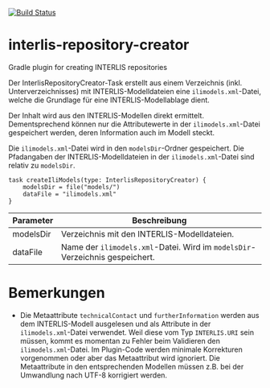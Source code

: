 [![Build Status](https://travis-ci.org/sogis/interlis-repository-creator.svg?branch=master)](https://travis-ci.org/sogis/interlis-repository-creator)

# interlis-repository-creator
Gradle plugin for creating INTERLIS repositories


Der InterlisRepositoryCreator-Task erstellt aus einem Verzeichnis (inkl. Unterverzeichnisses) mit INTERLIS-Modelldateien eine `ilimodels.xml`-Datei, welche die Grundlage für eine INTERLIS-Modellablage dient.

Der Inhalt wird aus den INTERLIS-Modellen direkt ermittelt. Dementsprechend können nur die Attributewerte in der `ilimodels.xml`-Datei gespeichert werden, deren Information auch im Modell steckt. 

Die `ilimodels.xml`-Datei wird in den `modelsDir`-Ordner gespeichert. Die Pfadangaben der INTERLIS-Modelldateien in der `ilimodels.xml`-Datei sind relativ zu `modelsDir`.

```
task createIliModels(type: InterlisRepositoryCreator) {
    modelsDir = file("models/")
    dataFile = "ilimodels.xml"
}
```

Parameter | Beschreibung
----------|-------------------
modelsDir | Verzeichnis mit den INTERLIS-Modelldateien.
dataFile  | Name der `ilimodels.xml`-Datei. Wird im `modelsDir`-Verzeichnis gespeichert.

# Bemerkungen

- Die Metaattribute `technicalContact` und `furtherInformation` werden aus dem INTERLIS-Modell ausgelesen und als Attribute in der `ilimodels.xml`-Datei verwendet. Weil diese vom Typ `INTERLIS.URI` sein müssen, kommt es momentan zu Fehler beim Validieren den `ilimodels.xml`-Datei. Im Plugin-Code werden minimale Korrekturen vorgenommen oder aber das Metaattribut wird ignoriert. Die Metaattribute in den entsprechenden Modellen müssen z.B. bei der Umwandlung nach UTF-8 korrigiert werden.